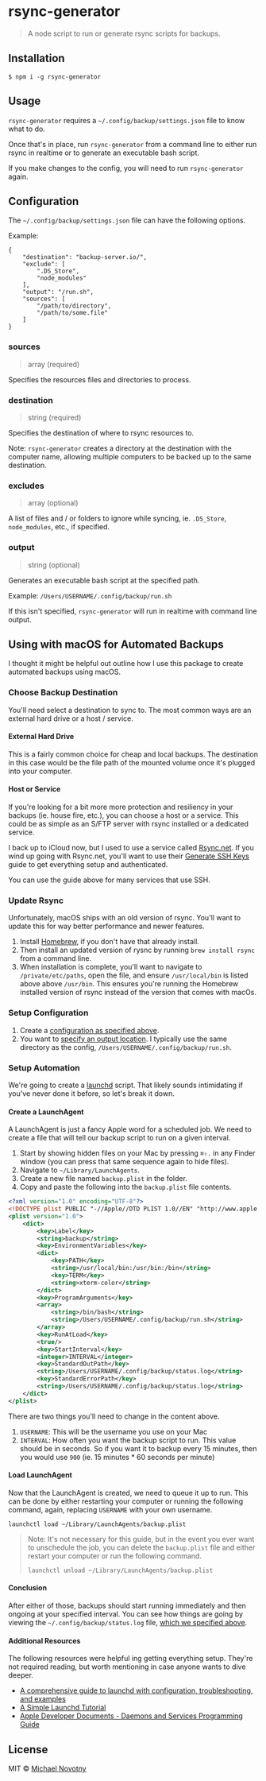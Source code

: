 # rsync-generator

> A node script to run or generate rsync scripts for backups.

## Installation

```
$ npm i -g rsync-generator
```

## Usage

`rsync-generator` requires a `~/.config/backup/settings.json` file to know what to do.

Once that's in place, run `rsync-generator` from a command line to either run rsync in realtime or to generate an executable bash script.

If you make changes to the config, you will need to run `rsync-generator` again.

## Configuration

The `~/.config/backup/settings.json` file can have the following options.

Example:

```
{
    "destination": "backup-server.io/",
    "exclude": [
        ".DS_Store",
        "node_modules"
    ],
    "output": "/run.sh",
    "sources": [
        "/path/to/directory",
        "/path/to/some.file"
    ]
}
```

### sources

> array (required)

Specifies the resources files and directories to process.

### destination

> string (required)

Specifies the destination of where to rsync resources to.

Note: `rsync-generator` creates a directory at the destination with the computer name, allowing multiple computers to be backed up to the same destination.

### excludes

> array (optional)

A list of files and / or folders to ignore while syncing, ie. `.DS_Store`, `node_modules`, etc., if specified.

### output

> string (optional)

Generates an executable bash script at the specified path.

Example: `/Users/USERNAME/.config/backup/run.sh`

If this isn't specified, `rsync-generator` will run in realtime with command line output.

## Using with macOS for Automated Backups

I thought it might be helpful out outline how I use this package to create automated backups using macOS.

### Choose Backup Destination

You'll need select a destination to sync to. The most common ways are an external hard drive or a host / service.

#### External Hard Drive

This is a fairly common choice for cheap and local backups. The destination in this case would be the file path of the mounted volume once it's plugged into your computer.

#### Host or Service

If you're looking for a bit more more protection and resiliency in your backups (ie. house fire, etc.), you can choose a host or a service. This could be as simple as an S/FTP server with rsync installed or a dedicated service.

I back up to iCloud now, but I used to use a service called [Rsync.net](https://rsync.net). If you wind up going with Rsync.net, you'll want to use their [Generate SSH Keys](https://www.rsync.net/resources/howto/ssh_keys.html) guide to get everything setup and authenticated.

You can use the guide above for many services that use SSH.

### Update Rsync

Unfortunately, macOS ships with an old version of rsync. You'll want to update this for way better performance and newer features.

1. Install [Homebrew](https://brew.sh), if you don't have that already install.
1. Then install an updated version of rysnc by running `brew install rsync` from a command line.
1. When installation is complete, you'll want to navigate to `/private/etc/paths`, open the file, and ensure `/usr/local/bin` is listed above above `/usr/bin`. This ensures you're running the Homebrew installed version of rsync instead of the version that comes with macOs.

### Setup Configuration

1. Create a [configuration as specified above](#usage).
1. You want to [specify an output location](#output). I typically use the same directory as the config, `/Users/USERNAME/.config/backup/run.sh`.

### Setup Automation

We're going to create a [launchd](https://www.launchd.info) script. That likely sounds intimidating if you've never done it before, so let's break it down.

#### Create a LaunchAgent

A LaunchAgent is just a fancy Apple word for a scheduled job. We need to create a file that will tell our backup script to run on a given interval.

1. Start by showing hidden files on your Mac by pressing `⌘⇧.` in any Finder window (you can press that same sequence again to hide files).
1. Navigate to `~/Library/LaunchAgents`.
1. Create a new file named `backup.plist` in the folder.
1. Copy and paste the following into the `backup.plist` file contents.

```xml
<?xml version="1.0" encoding="UTF-8"?>
<!DOCTYPE plist PUBLIC "-//Apple//DTD PLIST 1.0//EN" "http://www.apple.com/DTDs/PropertyList-1.0.dtd">
<plist version="1.0">
    <dict>
    	<key>Label</key>
    	<string>backup</string>
    	<key>EnvironmentVariables</key>
    	<dict>
    		<key>PATH</key>
    		<string>/usr/local/bin:/usr/bin:/bin</string>
    		<key>TERM</key>
    		<string>xterm-color</string>
    	</dict>
    	<key>ProgramArguments</key>
    	<array>
    		<string>/bin/bash</string>
    		<string>/Users/USERNAME/.config/backup/run.sh</string>
    	</array>
    	<key>RunAtLoad</key>
    	<true/>
    	<key>StartInterval</key>
    	<integer>INTERVAL</integer>
    	<key>StandardOutPath</key>
    	<string>/Users/USERNAME/.config/backup/status.log</string>
    	<key>StandardErrorPath</key>
    	<string>/Users/USERNAME/.config/backup/status.log</string>
    </dict>
</plist>
```

There are two things you'll need to change in the content above.

1. `USERNAME`: This will be the username you use on your Mac
1. `INTERVAL`: How often you want the backup script to run. This value should be in seconds. So if you want it to backup every 15 minutes, then you would use `900` (ie. 15 minutes \* 60 seconds per minute)

#### Load LaunchAgent

Now that the LaunchAgent is created, we need to queue it up to run. This can be done by either restarting your computer or running the following command, again, replacing `USERNAME` with your own username.

```
launchctl load ~/Library/LaunchAgents/backup.plist
```

> Note: It's not necessary for this guide, but in the event you ever want to unschedule the job, you can delete the `backup.plist` file and either restart your computer or run the following command.
>
> ```
> launchctl unload ~/Library/LaunchAgents/backup.plist
> ```

#### Conclusion

After either of those, backups should start running immediately and then ongoing at your specified interval. You can see how things are going by viewing the `~/.config/backup/status.log` file, [which we specified above](#create-a-launchagent).

#### Additional Resources

The following resources were helpful ing getting everything setup. They're not required reading, but worth mentioning in case anyone wants to dive deeper.

-   [A comprehensive guide to launchd with configuration, troubleshooting, and examples](https://www.launchd.info)
-   [A Simple Launchd Tutorial](https://medium.com/@chetcorcos/a-simple-launchd-tutorial-9fecfcf2dbb3)
-   [Apple Developer Documents - Daemons and Services Programming Guide](https://developer.apple.com/library/archive/documentation/MacOSX/Conceptual/BPSystemStartup/Chapters/CreatingLaunchdJobs.html)

## License

MIT © [Michael Novotny](https://manovotny.com)
